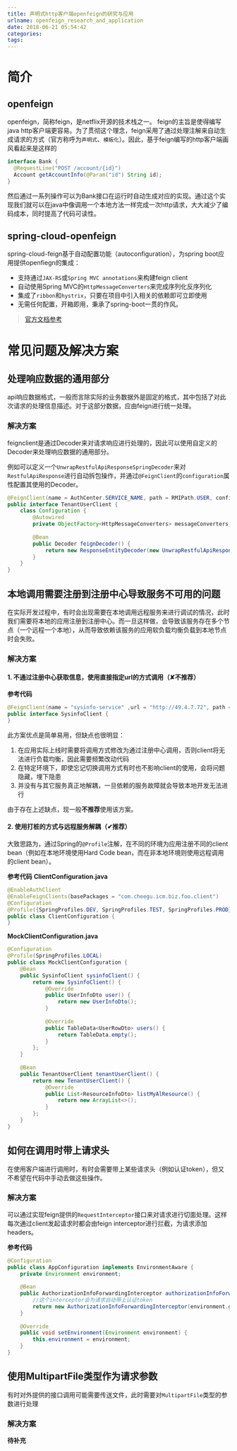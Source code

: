 ```yaml
---
title: 声明式http客户端openfeign的研究与应用
urlname: openfeign_research_and_application
date: 2018-06-21 05:54:42
categories:
tags:
---
```



# 简介
## openfeign
openfeign，简称feign，是netflix开源的技术栈之一。
feign的主旨是使得编写java http客户端更容易。为了贯彻这个理念，feign采用了通过处理注解来自动生成请求的方式（官方称呼为`声明式`、`模板化`）。因此，基于feign编写的http客户端画风看起来是这样的

```java
interface Bank {
  @RequestLine("POST /account/{id}")
  Account getAccountInfo(@Param("id") String id);
}
```

然后通过一系列操作可以为Bank接口在运行时自动生成对应的实现。通过这个实现我们就可以在java中像调用一个本地方法一样完成一次http请求，大大减少了编码成本，同时提高了代码可读性。

## spring-cloud-openfeign
spring-cloud-feign基于自动配置功能（autoconfiguration），为spring boot应用提供openfiegn的集成：

  - 支持通过`JAX-RS`或`Spring MVC annotations`来构建feign client
  - 自动使用Spring MVC的`HttpMessageConverters`来完成序列化反序列化
  - 集成了`ribbon`和`hystrix`，只要在项目中引入相关的依赖即可立即使用
  - 无需任何配置，开箱即用，秉承了spring-boot一贯的作风。

> [官方文档参考](https://github.com/spring-cloud/spring-cloud-openfeign/blob/master/docs/src/main/asciidoc/spring-cloud-openfeign.adoc)


# 常见问题及解决方案

## 处理响应数据的通用部分
api响应数据格式，一般而言除实际的业务数据外是固定的格式，其中包括了对此次请求的处理信息描述。对于这部分数据，应由feign进行统一处理。

### 解决方案

feignclient是通过Decoder来对请求响应进行处理的，因此可以使用自定义的Decoder来处理响应数据的通用部分。

例如可以定义一个`UnwrapRestfulApiResponseSpringDecoder`来对`RestfulApiResponse`进行自动拆包操作，并通过`@FeignClient`的`configuration`属性配置其使用的Decoder。

```java
@FeignClient(name = AuthCenter.SERVICE_NAME, path = RMIPath.USER, configuration = TenantUserClient.Configuration.class)
public interface TenantUserClient {
    class Configuration {
        @Autowired
        private ObjectFactory<HttpMessageConverters> messageConverters;
 
        @Bean
        public Decoder feignDecoder() {
            return new ResponseEntityDecoder(new UnwrapRestfulApiResponseSpringDecoder(this.messageConverters));
        }
    }
}
```

## 本地调用需要注册到注册中心导致服务不可用的问题

在实际开发过程中，有时会出现需要在本地调用远程服务来进行调试的情况，此时我们需要将本地的应用注册到注册中心。而一旦这样做，会导致该服务存在多个节点（一个远程一个本地），从而导致依赖该服务的应用软负载均衡负载到本地节点时会失败。

### 解决方案

#### 1. 不通过注册中心获取信息，使用直接指定url的方式调用（✘不推荐）

**参考代码**
```java
@FeignClient(name = "sysinfo-service" ,url = "http://49.4.7.72", path = "/")
public interface SysinfoClient {
}
```

此方案优点是简单易用，但缺点也很明显：

  1. 在应用实际上线时需要将调用方式修改为通过注册中心调用，否则client将无法进行负载均衡，因此需要频繁改动代码
  2. 在特定环境下，即使忘记切换调用方式有时也不影响client的使用，会将问题隐藏，埋下隐患
  3. 并没有与其它服务真正地解耦，一旦依赖的服务故障就会导致本地开发无法进行

由于存在上述缺点，现一般**不推荐**使用该方案。

#### 2. 使用打桩的方式与远程服务解耦（✔推荐）

大致思路为，通过Spring的`@Profile`注解，在不同的环境为应用注册不同的client bean（例如在本地环境使用Hard Code bean，而在非本地环境则使用远程调用的client bean）。

**参考代码**
**ClientConfiguration.java**
```java
@EnableAuthClient
@EnableFeignClients(basePackages = "com.cheegu.icm.biz.foo.client")
@Configuration
@Profile({SpringProfiles.DEV, SpringProfiles.TEST, SpringProfiles.PROD})
public class ClientConfiguration {
}
```
**MockClientConfiguration.java**
```java
@Configuration
@Profile(SpringProfiles.LOCAL)
public class MockClientConfiguration {
    @Bean
    public SysinfoClient sysinfoClient() {
        return new SysinfoClient() {
            @Override
            public UserInfoDto user() {
                return new UserInfoDto();
            }
 
            @Override
            public TableData<UserRowDto> users() {
                return TableData.empty();
            }
        };
    }
 
    @Bean
    public TenantUserClient tenantUserClient() {
        return new TenantUserClient() {
            @Override
            public List<ResourceInfoDto> listMyAlResource() {
                return new ArrayList<>();
            }
        };
    }
}
```


## 如何在调用时带上请求头
在使用客户端进行调用时，有时会需要带上某些请求头（例如认证token），但又不希望在代码中手动去做这些操作。

### 解决方案
可以通过实现feign提供的`RequestInterceptor`接口来对请求进行切面处理。这样每次通过client发起请求时都会由feign interceptor进行拦截，为请求添加headers。

**参考代码**
```java
@Configuration
public class AppConfiguration implements EnvironmentAware {
    private Environment environment;
 
    @Bean
    public AuthorizationInfoForwardingInterceptor authorizationInfoForwardingInterceptor() {
        //这个interceptor会为请求自动带上认证token
        return new AuthorizationInfoForwardingInterceptor(environment.getProperty("spring.application.name"));
    }
 
    @Override
    public void setEnvironment(Environment environment) {
        this.environment = environment;
    }
}
```

## 使用MultipartFile类型作为请求参数

有时对外提供的接口调用可能需要传送文件，此时需要对`MultipartFile`类型的参数进行处理

### 解决方案

**待补充**




